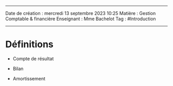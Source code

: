  ---

 Date de création : mercredi 13 septembre 2023 10:25
 Matière : Gestion Comptable & financière
 Enseignant : Mme Bachelot
 Tag : #Introduction

---

# Définitions 

- Compte de résultat

- Bilan
- Amortissement
